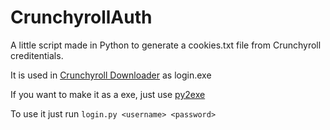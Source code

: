 # CrunchyrollAuth
A little script made in Python to generate a cookies.txt file from Crunchyroll creditentials.

It is used in <a href="https://github.com/skid9000/Crunchyroll-Downloader">Crunchyroll Downloader</a> as login.exe

If you want to make it as a exe, just use <a href="https://github.com/goatpig/py2exe">py2exe</a>

To use it just run `login.py <username> <password>`